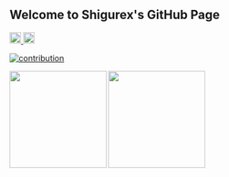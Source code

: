 ## Welcome to Shigurex's GitHub Page

<p align="left">
  <a href="https://github.com/Shigurex/Shigurex/">
    <img height="20" src="https://komarev.com/ghpvc/?username=Shigurex" alt="Shigurex" />
  </a>
  <a href="https://github.com/Shigurex">
    <img height="20" src="https://img.shields.io/github/followers/Shigurex?label=follow&logo=github&style=flat" />
  </a>
</p>

[![contribution](https://github-profile-summary-cards.vercel.app/api/cards/profile-details?username=Shigurex&theme=dracula)](https://github.com/Shigurex)

<p align="left">
  <a href="https://github.com/Shigurex">
    <img align="left" height="170px" src="https://github-readme-stats.vercel.app/api?username=Shigurex&count_private=true&show_icons=true&theme=dracula" />
  </a>
  <a href="https://github.com/Shigurex">
    <img align="left" height="170px" src="https://github-readme-stats.vercel.app/api/top-langs/?username=Shigurex&layout=compact&theme=dracula" />
  </a>
</p>


<!-- [![status](https://github-readme-streak-stats.herokuapp.com/?user=Shigurex&theme=dracula)](https://github.com/Shigurex)

[![contribution](https://github-profile-summary-cards.vercel.app/api/cards/profile-details?username=Shigurex&theme=dracula)](https://github.com/Shigurex) -->

<!-- [![trophy](https://github-profile-trophy.vercel.app/?username=Shigurex&theme=dracula&column=7)](https://github.com/Shigurex) -->
